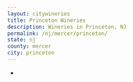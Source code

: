 ```yaml
---
layout: citywineries
title: Princeton Wineries
description: Wineries in Princeton, NJ
permalink: /nj/mercer/princeton/
state: nj
county: mercer
city: princeton
---
```

-

